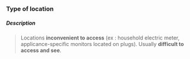 ### Type of location

##### Description

> Locations **inconvenient to access** (ex : household electric meter, applicance-specific monitors located on plugs). Usually **difficult to access and see**.

